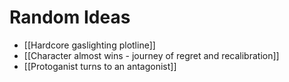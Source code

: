 # Random Ideas

- [[Hardcore gaslighting plotline]] 
- [[Character almost wins - journey of regret and recalibration]]
- [[Protoganist turns to an antagonist]]